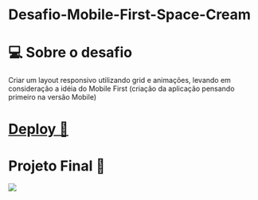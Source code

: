 # Desafio-Mobile-First-Space-Cream

# 💻 Sobre o desafio
Criar um layout responsivo utilizando grid e animações, levando em consideração a idéia do Mobile First (criação da aplicação pensando primeiro na versão Mobile)

# [Deploy 🚀](https://chrishenderson07.github.io/Desafio-Mobile-First-Space-Cream/)
# Projeto Final 🤩


<img src="image/Sem-Título-1.jpg">


